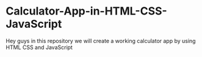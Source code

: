 # Calculator-App-in-HTML-CSS-JavaScript
Hey guys in this repository we will create a working calculator app by using HTML CSS and JavaScript
